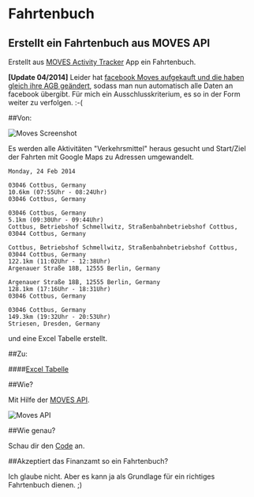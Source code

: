 Fahrtenbuch
========
Erstellt ein Fahrtenbuch aus MOVES API
------


Erstellt aus [MOVES Activity Tracker](http://www.moves-app.com/) App ein Fahrtenbuch.

**[Update 04/2014]** Leider hat [facebook Moves aufgekauft und die haben gleich ihre AGB geändert](http://www.zeit.de/digital/datenschutz/2014-05/moves-app-facebook-datenschutzregeln), sodass man nun automatisch alle Daten an facebook übergibt. Für mich ein Ausschlusskriterium, es so in der Form weiter zu verfolgen.
:-(

##Von:

![Moves Screenshot](https://raw.github.com/balzer82/Fahrtenbuch/master/Moves-App-Screenshot.jpg)

Es werden alle Aktivitäten "Verkehrsmittel" heraus gesucht und Start/Ziel der Fahrten mit Google Maps zu Adressen umgewandelt.

```
Monday, 24 Feb 2014

03046 Cottbus, Germany
10.6km (07:55Uhr - 08:24Uhr)
03046 Cottbus, Germany

03046 Cottbus, Germany
5.1km (09:30Uhr - 09:44Uhr)
Cottbus, Betriebshof Schmellwitz, Straßenbahnbetriebshof Cottbus, 03044 Cottbus, Germany

Cottbus, Betriebshof Schmellwitz, Straßenbahnbetriebshof Cottbus, 03044 Cottbus, Germany
122.1km (11:02Uhr - 12:38Uhr)
Argenauer Straße 18B, 12555 Berlin, Germany

Argenauer Straße 18B, 12555 Berlin, Germany
128.1km (17:16Uhr - 18:31Uhr)
03046 Cottbus, Germany

03046 Cottbus, Germany
149.3km (19:32Uhr - 20:53Uhr)
Striesen, Dresden, Germany
```
und eine Excel Tabelle erstellt.

##Zu:

####[Excel Tabelle](https://github.com/balzer82/Fahrtenbuch/blob/master/Fahrtenbuch-2014.xlsx?raw=true)

##Wie?

Mit Hilfe der [MOVES API](https://dev.moves-app.com/).

![Moves API](https://dev.moves-app.com/assets/images/Connected-Apps-cloud.png)

##Wie genau?

Schau dir den [Code](http://nbviewer.ipython.org/github/balzer82/Fahrtenbuch/blob/master/Fahrtenbuch-Git.ipynb?create=1) an.

##Akzeptiert das Finanzamt so ein Fahrtenbuch?

Ich glaube nicht. Aber es kann ja als Grundlage für ein richtiges Fahrtenbuch dienen. ;)
